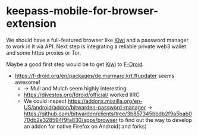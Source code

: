 # keepass-mobile-for-browser-extension
We should have a full-featured browser like [Kiwi](github.com/kiwibrowser/src) and a password manager to work in it via API.  Next step is integrating a reliable private web3 wallet and some https proxies or Tor.

Maybe a good first step would be to get [Kiwi](github.com/kiwibrowser/src) to [F-Droid](https://f-droid.org/en/about/).

* https://f-droid.org/en/packages/de.marmaro.krt.ffupdater seems awesome!
  *  -> Mull and Mulch seem highly interesting
    * https://divestos.org/fdroid/official/ worked IIRC 
  *  We could inspect https://addons.mozilla.org/en-US/android/addon/bitwarden-password-manager -> https://github.com/bitwarden/clients/tree/3b857345bbdb2f9a5bab070db2e328594f9fa830/apps/browser to find out the way to develop an addon for native Firefox on Android( and forks) 
